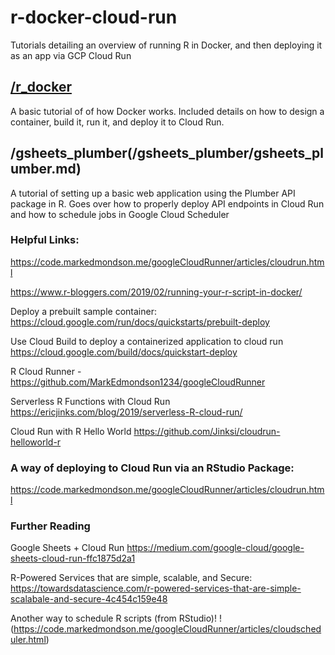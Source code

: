 # r-docker-cloud-run
Tutorials detailing an overview of running R in Docker, and then deploying it as an app via GCP Cloud Run

## [/r_docker](/r_docker/r-in-docker.md)
A basic tutorial of of how Docker works. Included details on how to design a container, build it, run it, and deploy it to Cloud Run.

## /gsheets_plumber(/gsheets_plumber/gsheets_plumber.md)
A tutorial of setting up a basic web application using the Plumber API package in R. Goes over how to properly deploy API endpoints in Cloud Run and how to schedule jobs in Google Cloud Scheduler


### Helpful Links:
https://code.markedmondson.me/googleCloudRunner/articles/cloudrun.html

https://www.r-bloggers.com/2019/02/running-your-r-script-in-docker/

Deploy a prebuilt sample container: https://cloud.google.com/run/docs/quickstarts/prebuilt-deploy

Use Cloud Build to deploy a containerized application to cloud run https://cloud.google.com/build/docs/quickstart-deploy

R Cloud Runner - https://github.com/MarkEdmondson1234/googleCloudRunner

Serverless R Functions with Cloud Run https://ericjinks.com/blog/2019/serverless-R-cloud-run/

Cloud Run with R Hello World https://github.com/Jinksi/cloudrun-helloworld-r

### A way of deploying to Cloud Run via an RStudio Package:
https://code.markedmondson.me/googleCloudRunner/articles/cloudrun.html

### Further Reading
Google Sheets + Cloud Run https://medium.com/google-cloud/google-sheets-cloud-run-ffc1875d2a1

R-Powered Services that are simple, scalable, and Secure: https://towardsdatascience.com/r-powered-services-that-are-simple-scalabale-and-secure-4c454c159e48

Another way to schedule R scripts (from RStudio)!
!(https://code.markedmondson.me/googleCloudRunner/articles/cloudscheduler.html)

